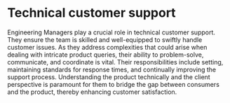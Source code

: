 # Technical customer support

Engineering Managers play a crucial role in technical customer support. They ensure the team is skilled and well-equipped to swiftly handle customer issues. As they address complexities that could arise when dealing with intricate product queries, their ability to problem-solve, communicate, and coordinate is vital. Their responsibilities include setting, maintaining standards for response times, and continually improving the support process. Understanding the product technically and the client perspective is paramount for them to bridge the gap between consumers and the product, thereby enhancing customer satisfaction.